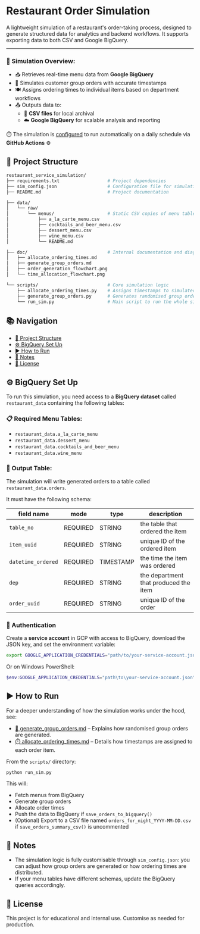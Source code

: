 # Restaurant Order Simulation

A lightweight simulation of a restaurant's order-taking process, designed to generate structured data for analytics and backend workflows. It supports exporting data to both CSV and Google BigQuery.

---

### 🧪 Simulation Overview:

- 📥 Retrieves real-time menu data from **Google BigQuery**
- 👥 Simulates customer group orders with accurate timestamps
- 🍽️ Assigns ordering times to individual items based on department workflows
- 📤 Outputs data to:
  - 📄 **CSV files** for local archival
  - ☁️ **Google BigQuery** for scalable analysis and reporting

⏱️ The simulation is [configured](.github/workflows/daily-run.yml) to run automatically on a daily schedule via **GitHub Actions** ⚙️

## 📂 Project Structure

```bash
restaurant_service_simulation/
├── requirements.txt                  # Project dependencies
├── sim_config.json                   # Configuration file for simulation
├── README.md                         # Project documentation

├── data/
│   └── raw/
│       └── menus/                    # Static CSV copies of menu tables
│           ├── a_la_carte_menu.csv
│           ├── cocktails_and_beer_menu.csv
│           ├── dessert_menu.csv
│           ├── wine_menu.csv
│           └── README.md

├── doc/                              # Internal documentation and diagrams
│   ├── allocate_ordering_times.md
│   ├── generate_group_orders.md
│   ├── order_generation_flowchart.png
│   └── time_allocation_flowchart.png

└── scripts/                          # Core simulation logic
    ├── allocate_ordering_times.py    # Assigns timestamps to simulated orders
    ├── generate_group_orders.py      # Generates randomised group orders
    └── run_sim.py                    # Main script to run the whole simulation
```

## 📚 Navigation

- [📂 Project Structure](#-project-structure)
- [⚙️ BigQuery Set Up](#️-bigquery-set-up)
- [▶️ How to Run](#️-how-to-run)
- [🧠 Notes](#-notes)
- [📄 License](#-license)

## ⚙️ BigQuery Set Up

To run this simulation, you need access to a **BigQuery dataset** called `restaurant_data` containing the following tables:

### 📋 Required Menu Tables:

- `restaurant_data.a_la_carte_menu`
- `restaurant_data.dessert_menu`
- `restaurant_data.cocktails_and_beer_menu`
- `restaurant_data.wine_menu`

### 📝 Output Table:

The simulation will write generated orders to a table called `restaurant_data.orders`.

It must have the following schema:

| field name         | mode     | type      | description                           |
| ------------------ | -------- | --------- | ------------------------------------- |
| `table_no`         | REQUIRED | STRING    | the table that ordered the item       |
| `item_uuid`        | REQUIRED | STRING    | unique ID of the ordered item         |
| `datetime_ordered` | REQUIRED | TIMESTAMP | the time the item was ordered         |
| `dep`              | REQUIRED | STRING    | the department that produced the item |
| `order_uuid`       | REQUIRED | STRING    | unique ID of the order                |

### 🔐 Authentication

Create a **service account** in GCP with access to BigQuery, download the JSON key, and set the environment variable:

```bash
export GOOGLE_APPLICATION_CREDENTIALS="path/to/your-service-account.json"
```

Or on Windows PowerShell:

```powershell
$env:GOOGLE_APPLICATION_CREDENTIALS="path\to\your-service-account.json"
```

## ▶️ How to Run

For a deeper understanding of how the simulation works under the hood, see:

- [🧾 generate\_group\_orders.md](doc/generate_group_orders.md) – Explains how randomised group orders are generated.
- [⏱️ allocate\_ordering\_times.md](doc/allocate_ordering_times.md) – Details how timestamps are assigned to each order item.

From the `scripts/` directory:

```bash
python run_sim.py
```

This will:

- Fetch menus from BigQuery
- Generate group orders
- Allocate order times
- Push the data to BigQuery if `save_orders_to_bigquery()`
- (Optional) Export to a CSV file named `orders_for_night_YYYY-MM-DD.csv` if `save_orders_summary_csv()` is uncommented

## 🧠 Notes

- The simulation logic is fully customisable through `sim_config.json`: you can adjust how group orders are generated or how ordering times are distributed.
- If your menu tables have different schemas, update the BigQuery queries accordingly.

## 📄 License

This project is for educational and internal use. Customise as needed for production.



